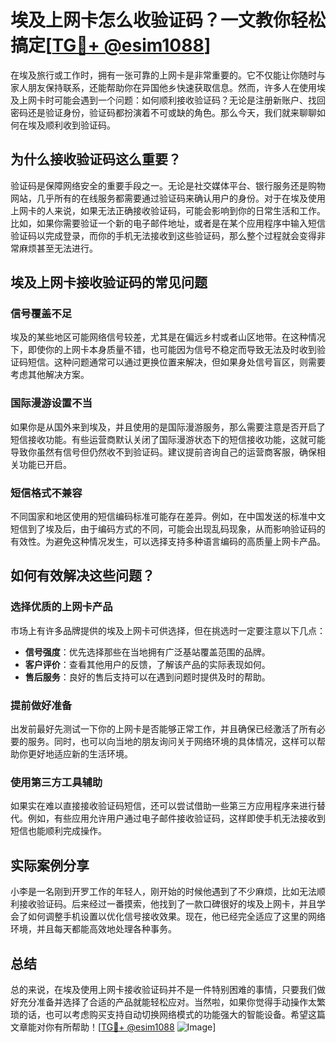 # 埃及上网卡怎么收验证码？一文教你轻松搞定[[TG💪+ @esim1088](https://t.me/s/esim1088)]

在埃及旅行或工作时，拥有一张可靠的上网卡是非常重要的。它不仅能让你随时与家人朋友保持联系，还能帮助你在异国他乡快速获取信息。然而，许多人在使用埃及上网卡时可能会遇到一个问题：如何顺利接收验证码？无论是注册新账户、找回密码还是验证身份，验证码都扮演着不可或缺的角色。那么今天，我们就来聊聊如何在埃及顺利收到验证码。

## 为什么接收验证码这么重要？

验证码是保障网络安全的重要手段之一。无论是社交媒体平台、银行服务还是购物网站，几乎所有的在线服务都需要通过验证码来确认用户的身份。对于在埃及使用上网卡的人来说，如果无法正确接收验证码，可能会影响到你的日常生活和工作。比如，如果你需要验证一个新的电子邮件地址，或者是在某个应用程序中输入短信验证码以完成登录，而你的手机无法接收到这些验证码，那么整个过程就会变得非常麻烦甚至无法进行。

## 埃及上网卡接收验证码的常见问题

### 信号覆盖不足

埃及的某些地区可能网络信号较差，尤其是在偏远乡村或者山区地带。在这种情况下，即使你的上网卡本身质量不错，也可能因为信号不稳定而导致无法及时收到验证码短信。这种问题通常可以通过更换位置来解决，但如果身处信号盲区，则需要考虑其他解决方案。

### 国际漫游设置不当

如果你是从国外来到埃及，并且使用的是国际漫游服务，那么需要注意是否开启了短信接收功能。有些运营商默认关闭了国际漫游状态下的短信接收功能，这就可能导致你虽然有信号但仍然收不到验证码。建议提前咨询自己的运营商客服，确保相关功能已开启。

### 短信格式不兼容

不同国家和地区使用的短信编码标准可能存在差异。例如，在中国发送的标准中文短信到了埃及后，由于编码方式的不同，可能会出现乱码现象，从而影响验证码的有效性。为避免这种情况发生，可以选择支持多种语言编码的高质量上网卡产品。

## 如何有效解决这些问题？

### 选择优质的上网卡产品

市场上有许多品牌提供的埃及上网卡可供选择，但在挑选时一定要注意以下几点：
- **信号强度**：优先选择那些在当地拥有广泛基站覆盖范围的品牌。
- **客户评价**：查看其他用户的反馈，了解该产品的实际表现如何。
- **售后服务**：良好的售后支持可以在遇到问题时提供及时的帮助。

### 提前做好准备

出发前最好先测试一下你的上网卡是否能够正常工作，并且确保已经激活了所有必要的服务。同时，也可以向当地的朋友询问关于网络环境的具体情况，这样可以帮助你更好地适应新的生活环境。

### 使用第三方工具辅助

如果实在难以直接接收验证码短信，还可以尝试借助一些第三方应用程序来进行替代。例如，有些应用允许用户通过电子邮件接收验证码，这样即使手机无法接收到短信也能顺利完成操作。

## 实际案例分享

小李是一名刚到开罗工作的年轻人，刚开始的时候他遇到了不少麻烦，比如无法顺利接收验证码。后来经过一番摸索，他找到了一款口碑很好的埃及上网卡，并且学会了如何调整手机设置以优化信号接收效果。现在，他已经完全适应了这里的网络环境，并且每天都能高效地处理各种事务。

## 总结

总的来说，在埃及使用上网卡接收验证码并不是一件特别困难的事情，只要我们做好充分准备并选择了合适的产品就能轻松应对。当然啦，如果你觉得手动操作太繁琐的话，也可以考虑购买支持自动切换网络模式的功能强大的智能设备。希望这篇文章能对你有所帮助！[[TG💪+ @esim1088](https://t.me/s/esim1088) ![Image](https://i.postimg.cc/4NQfJmqS/Snipaste-2025-05-13-00-14-12.png)]